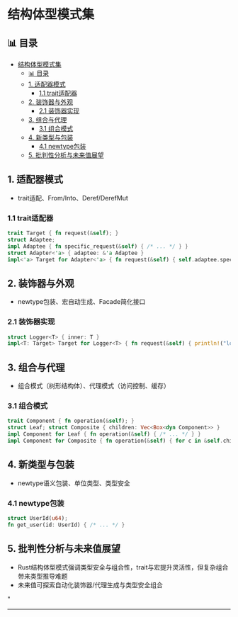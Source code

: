 ﻿# 结构体型模式集

## 📊 目录

- [结构体型模式集](#结构体型模式集)
  - [📊 目录](#-目录)
  - [1. 适配器模式](#1-适配器模式)
    - [1.1 trait适配器](#11-trait适配器)
  - [2. 装饰器与外观](#2-装饰器与外观)
    - [2.1 装饰器实现](#21-装饰器实现)
  - [3. 组合与代理](#3-组合与代理)
    - [3.1 组合模式](#31-组合模式)
  - [4. 新类型与包装](#4-新类型与包装)
    - [4.1 newtype包装](#41-newtype包装)
  - [5. 批判性分析与未来值展望](#5-批判性分析与未来值展望)

## 1. 适配器模式

- trait适配、From/Into、Deref/DerefMut

### 1.1 trait适配器

```rust
trait Target { fn request(&self); }
struct Adaptee;
impl Adaptee { fn specific_request(&self) { /* ... */ } }
struct Adapter<'a> { adaptee: &'a Adaptee }
impl<'a> Target for Adapter<'a> { fn request(&self) { self.adaptee.specific_request(); } }
```

## 2. 装饰器与外观

- newtype包装、宏自动生成、Facade简化接口

### 2.1 装饰器实现

```rust
struct Logger<T> { inner: T }
impl<T: Target> Target for Logger<T> { fn request(&self) { println!("log"); self.inner.request(); } }
```

## 3. 组合与代理

- 组合模式（树形结构体）、代理模式（访问控制、缓存）

### 3.1 组合模式

```rust
trait Component { fn operation(&self); }
struct Leaf; struct Composite { children: Vec<Box<dyn Component>> }
impl Component for Leaf { fn operation(&self) { /* ... */ } }
impl Component for Composite { fn operation(&self) { for c in &self.children { c.operation(); } } }
```

## 4. 新类型与包装

- newtype语义包装、单位类型、类型安全

### 4.1 newtype包装

```rust
struct UserId(u64);
fn get_user(id: UserId) { /* ... */ }
```

## 5. 批判性分析与未来值展望

- Rust结构体型模式强调类型安全与组合性，trait与宏提升灵活性，但复杂组合带来类型推导难题
- 未来值可探索自动化装饰器/代理生成与类型安全组合

"

---
